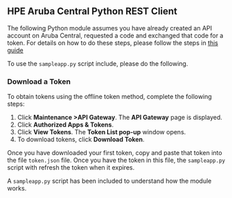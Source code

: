 ## HPE Aruba Central Python REST Client


The following Python module assumes you have already created an API account on Aruba Central, requested a code and exchanged that code for a token. For details on how to do these steps, please follow the steps in [this guide](http://help.central.arubanetworks.com/2.2.6/documentation/online_help/content/pdfs/aruba%20central%20api%20reference%20guide.pdf)

To use the ```sampleapp.py``` script include, please do the following.
### Download a Token
To obtain tokens using the offline token method, complete the following steps:

1. Click **Maintenance >API Gateway**. The **API Gateway** page is displayed.
2. Click **Authorized Apps & Tokens**.
3. Click **View Tokens**. The **Token List pop-up** window opens.
4. To download tokens, click **Download Token**.

Once you have downloaded your first token, copy and paste that token into the file ```token.json``` file. Once you have the token in this file, the ```sampleapp.py``` script with refresh the token when it expires.

A ```sampleapp.py``` script has been included to understand how the module works.
